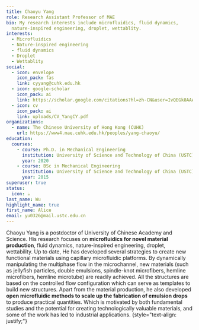 ```yaml
---
title: Chaoyu Yang
role: Research Assistant Professor of MAE
bio: My research interests include microfluidics, fluid dynamics,
  nature-inspired engineering, droplet, wettablity.
interests:
  - Microfluidics
  - Nature-inspired engineering
  - fluid dynamics
  - Droplet
  - Wettablity
social:
  - icon: envelope
    icon_pack: fas
    link: cyyang@cuhk.edu.hk
  - icon: google-scholar
    icon_pack: ai
    link: https://scholar.google.com/citations?hl=zh-CN&user=IvQEGk8AAAAJ
  - icon: cv
    icon_pack: ai
    link: uploads/CV_YangCY.pdf
organizations:
  - name: The Chinese University of Hong Kong (CUHK)
    url: https://www4.mae.cuhk.edu.hk/peoples/yang-chaoyu/
education:
  courses:
    - course: Ph.D. in Mechanical Engineering
      institution: University of Science and Technology of China (USTC)
      year: 2020
    - course: BSc in Mechanical Engineering
      institution: University of Science and Technology of China (USTC)
      year: 2015
superuser: true
status:
  icon: ☕️
last_name: Wu
highlight_name: true
first_name: Alice
email: yu0326@mail.ustc.edu.cn
---
```


Chaoyu Yang is a postdoctor of University of Chinese Academy and Science. His research focuses on **microfluidics for novel material production**, fluid dynamics, nature-inspired engineering, droplet, wettability. Up to date, He has developed several strategies to create new functional materials using capillary microfluidic platforms. By dynamically manipulating the multiphase flow in the microchannel, new materials (such as jellyfish particles, double emulsions, spindle-knot microfibers, hemline microfibers, hemline microtube) are readily achieved. All the structures are based on the controlled flow configuration which can serve as templates to build new structures. Apart from the material production, he also developed **open microfluidic methods to scale up the fabrication of emulsion drops** to produce practical quantities. Which is motivated by both fundamental studies and the potential for creating technologically valuable materials, and some of the work has led to industrial applications.
{style="text-align: justify;"}

